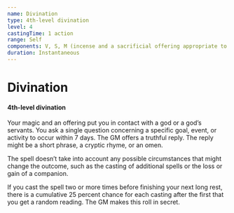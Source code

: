 ```yaml
---
name: Divination
type: 4th-level divination
level: 4
castingTime: 1 action
range: Self
components: V, S, M (incense and a sacrificial offering appropriate to your religion, together worth at least 25 gp, which the spell consumes
duration: Instantaneous
---
```


# Divination

#### 4th-level divination

Your magic and an offering put you in contact with a god or a god’s servants. You ask a single question concerning a specific goal, event, or activity to occur within 7 days. The GM offers a truthful reply. The reply might be a short phrase, a cryptic rhyme, or an omen.

The spell doesn’t take into account any possible circumstances that might change the outcome, such as the casting of additional spells or the loss or gain of a companion.

If you cast the spell two or more times before finishing your next long rest, there is a cumulative 25 percent chance for each casting after the first that you get a random reading. The GM makes this roll in secret.
